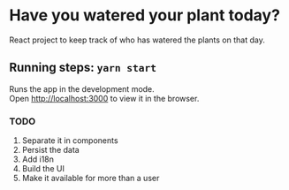 # Have you watered your plant today?

React project to keep track of who has watered the plants on that day.

## Running steps: `yarn start`

Runs the app in the development mode.<br />
Open [http://localhost:3000](http://localhost:3000) to view it in the browser.

### TODO
1. Separate it in components
2. Persist the data
3. Add i18n
4. Build the UI
5. Make it available for more than a user

